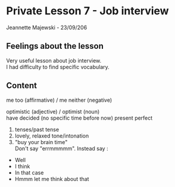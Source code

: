 # Private Lesson 7 - Job interview
Jeannette Majewski - 23/09/206

## Feelings about the lesson
Very useful lesson about job interview.  
I had difficulty to find specific vocabulary.

## Content
me too (affirmative) / me neither (negative)  

optimistic (adjective) / optimist (noun)  
have decided (no specific time before now) present perfect  

1. tenses/past tense  
2. lovely, relaxed tone/intonation  
3. "buy your brain time"  
Don't say "errmmmmm". Instead say :
  * Well
  * I think
  * In that case
  * Hmmm let me think about that